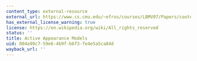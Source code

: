 ```yaml
---
content_type: external-resource
external_url: https://www.cs.cmu.edu/~efros/courses/LBMV07/Papers/cootes-eccv-98.pdf
has_external_license_warning: true
license: https://en.wikipedia.org/wiki/All_rights_reserved
status: ''
title: Active Appearance Models
uid: 004a99c7-59e6-4b9f-b6f3-fe4e5a5ca84d
wayback_url: ''
---
```


